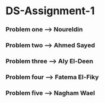 # DS-Assignment-1
### Problem one    --> Noureldin
### Problem two    --> Ahmed Sayed
### Problem three  --> Aly El-Deen
### Problem four   --> Fatema El-Fiky
### Problem five   --> Nagham Wael
